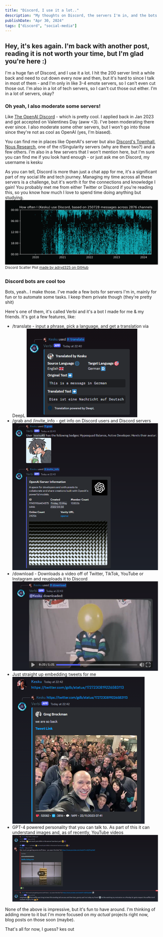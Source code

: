 ```yaml
---
title: "Discord, I use it a lot.."
description: "My thoughts on Discord, the servers I'm in, and the bots I've made"
publishDate: "Apr 30, 2024"
tags: ["discord", "social-media"]
---
```


## Hey, it's kes again. I'm back with another post, reading it is not worth your time, but I'm glad you're here :)

I'm a huge fan of Discord, and I use it a lot. I hit the 200 server limit a while back and need to cut down every now and then, but it's hard to since I talk in most of them - and I'm only in like 3-4 emote servers, so I can't even cut those out. I'm also in a lot of tech servers, so I can't cut those out either. I'm in a lot of servers, okay?

### Oh yeah, I also moderate some servers!

Like [The OpenAI Discord](https://discord.gg/openai) - which is pretty cool. I applied back in Jan 2023 and got accepted on Valentines Day (aww <3). I've been moderating there ever since. I also moderate some other servers, but I won't go into those since they're not as cool as OpenAI (yes, I'm biased).

You can find me in places like OpenAI's server but also [Discord's Townhall](https://discord.gg/discord-townhall), [Nous Research](https://discord.gg/nousresearch), one of the r/Singularity servers (why are there two?) and a few others.
I'm also in a few servers that I won't mention here, but I'm sure you can find me if you look hard enough - or just ask me on Discord, my username is kesku

As you can tell, Discord is more than just a chat app for me, it's a significant part of my social life and tech journey. Managing my time across all these servers is a challenge, but it's worth it for the connections and knowledge I gain! You probably met me from either Twitter or Discord if you're reading this, so you know how much I love to spend time doing anything but studying.
![My Discord Activity](./discord-activity-plot.png)
<sup>Discord Scatter Plot [made by adryd325 on GitHub](https://gist.github.com/adryd325/f811e975bf8240fb6e6555e57c3db7d2)</sup>

### Discord bots are cool too

Bots, yeah.. I make those. I've made a few bots for servers I'm in, mainly for fun or to automate some tasks. I keep them private though (they're pretty shit)

Here's one of them, it's called Verbi and it's a bot I made for me & my friends. It's got a few features, like:

- /translate - input a phrase, pick a language, and get a translation via DeepL
  ![translation-demo](./translation-demo.png)
  <br>
- /grab and /invite_info - get info on Discord users and Discord servers
  ![grab-demo](./grab-demo.png)
  <br>
- /download - Downloads a video off of Twitter, TikTok, YouTube or Instagram and reuploads it to Discord
  ![download-demo](./download-demo.png)
  <br>
- Just straight up embedding tweets for me
  ![tweet-embed](./tweet-embed.png)
  <br>
- GPT-4 powered personality that you can talk to. As part of this it can understand images and, as of recently, YouTube videos
  ![verbi-demo](./verbi-demo.png)

None of the above is impressive, but it's fun to have around. I'm thinking of adding more to it but I'm more focused on my _actual_ projects right now, blog posts on those soon (maybe).

That's all for now, I guess?
kes out
